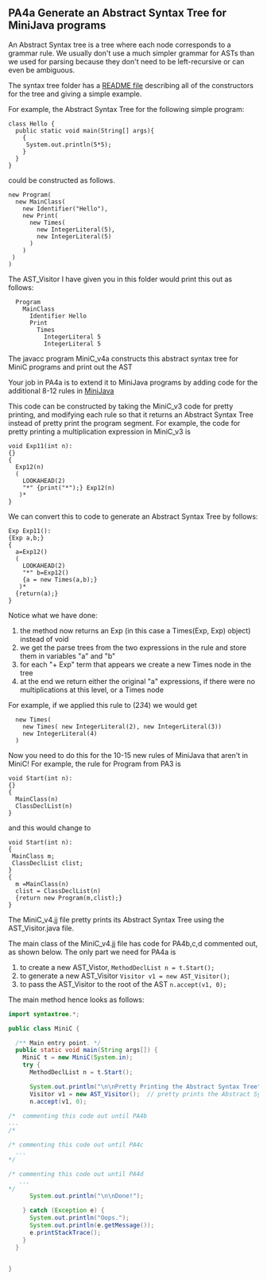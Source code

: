 ## PA4a Generate an Abstract Syntax Tree for MiniJava programs
An Abstract Syntax tree is a tree where each node corresponds to a grammar rule. We usually don't use a much
simpler grammar for ASTs than we used for parsing because they don't need to be left-recursive or can even be
ambiguous. 

The syntax tree folder has a [README file](./syntaxtree/README.md) describing all of the constructors for the tree
and giving a simple example. 

For example, the Abstract Syntax Tree for the following simple program:
```
class Hello {
  public static void main(String[] args){
    {
     System.out.println(5*5);
    }
  }
}
```
could be constructed as follows.
```
new Program(
  new MainClass(
    new Identifier("Hello"),
    new Print(
      new Times(
        new IntegerLiteral(5),
        new IntegerLiteral(5)
      )
    )
 )
)
```
The AST_Visitor I have given you in this folder would print this out as follows:
```
  Program
    MainClass
      Identifier Hello
      Print
        Times
          IntegerLiteral 5
          IntegerLiteral 5
```
The javacc program MiniC_v4a constructs this abstract syntax tree for MiniC programs and print out the AST

Your job in PA4a is to extend it to MiniJava programs by adding code for the additional 8-12 rules in [MiniJava](../MiniCvsMiniJava.md)

This code can be constructed by taking the MiniC_v3 code for pretty printing, and modifying each rule
so that it returns an Abstract Syntax Tree instead of pretty print the program segment. For example,
the code for pretty printing a multiplication expression in MiniC_v3 is
```
void Exp11(int n):
{}
{ 
  Exp12(n) 
  ( 
    LOOKAHEAD(2) 
    "*" {print("*");} Exp12(n) 
   )* 
}
```
We can convert this to code to generate an Abstract Syntax Tree by follows:
```
Exp Exp11():
{Exp a,b;}
{ 
  a=Exp12() 
  ( 
    LOOKAHEAD(2) 
    "*" b=Exp12() 
    {a = new Times(a,b);}
   )* 
  {return(a);}
}
```
Notice what we have done:
1. the method now returns an Exp  (in this case a Times(Exp, Exp) object) instead of void
2. we get the parse trees from the two expressions in the rule and store them in variables "a" and "b"
3. for each "+ Exp" term that appears we create a new Times node in the tree
4. at the end we return either the original "a" expressions, if there were no multiplications at this level, or a Times node

For example, if we applied this rule to (2*3*4) we would get
```
  new Times(
    new Times( new IntegerLiteral(2), new IntegerLiteral(3))
    new IntegerLiteral(4)
  )
```
Now you need to do this for the 10-15 new rules of MiniJava that aren't in MiniC!
For example, the rule for Program from PA3 is
```
void Start(int n):
{}
{
  MainClass(n)
  ClassDeclList(n)
}
```
and this would change to
```
void Start(int n):
{
 MainClass m;
 ClassDeclList clist;
}
{
  m =MainClass(n)
  clist = ClassDeclList(n)
  {return new Program(m,clist);}
}
```
The MiniC_v4.jj file pretty prints its Abstract Syntax Tree using the AST_Visitor.java file.

The main class of the MiniC_v4.jj file has code for PA4b,c,d commented out, as shown below.
The only part we need for PA4a is 
1. to create a new AST_Vistor, ```MethodDeclList n = t.Start();```
2. to generate a new AST_Visitor ```Visitor v1 = new AST_Visitor(); ```
3. to pass the AST_Visitor to the root of the AST ```n.accept(v1, 0);```
 
The main method hence looks as follows:
``` java
import syntaxtree.*;

public class MiniC {

  /** Main entry point. */
  public static void main(String args[]) {
    MiniC t = new MiniC(System.in);
    try {
      MethodDeclList n = t.Start();

      System.out.println("\n\nPretty Printing the Abstract Syntax Tree");
      Visitor v1 = new AST_Visitor();  // pretty prints the Abstract Syntax Tree
      n.accept(v1, 0);

/*  commenting this code out until PA4b
...
/*

/* commenting this code out until PA4c
  ...
*/

/* commenting this code out until PA4d
   ...
*/
      System.out.println("\n\nDone!");

    } catch (Exception e) {
      System.out.println("Oops.");
      System.out.println(e.getMessage());
      e.printStackTrace();
    }
  }


}


```
